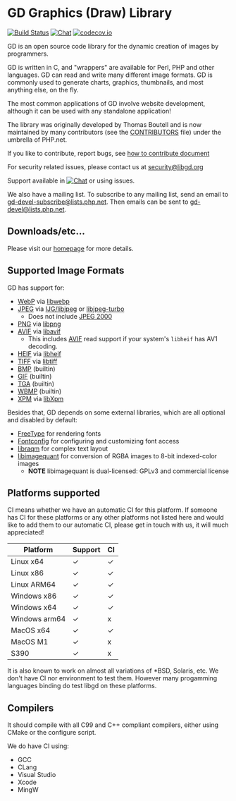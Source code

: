 # GD Graphics (Draw) Library
[![Build Status](https://scan.coverity.com/projects/3810/badge.svg)](https://scan.coverity.com/projects/libgd)
[![Chat](https://badges.gitter.im/libgd/libgd.svg)](https://gitter.im/libgd/libgd)
[![codecov.io](https://codecov.io/github/libgd/libgd/coverage.svg?branch=master)](https://codecov.io/github/libgd/libgd/)

GD is an open source code library for the dynamic creation of images by
programmers.

GD is written in C, and "wrappers" are available for Perl, PHP and other
languages. GD can read and write many different image formats. GD is commonly
used to generate charts, graphics, thumbnails, and most anything else, on the
fly.

The most common applications of GD involve website development, although it
can be used with any standalone application!

The library was originally developed by Thomas Boutell and is now maintained
by many contributors (see the [CONTRIBUTORS](CONTRIBUTORS) file) under the
umbrella of PHP.net.

If you like to contribute, report bugs, see [how to contribute document](CONTRIBUTING.md)

For security related issues, please contact us at security@libgd.org

Support available in [![Chat](https://badges.gitter.im/libgd/libgd.svg)](https://gitter.im/libgd/libgd) or using issues.

We also have a mailing list. To subscribe to any mailing list, send an email to gd-devel-subscribe@lists.php.net. Then emails can be sent to gd-devel@lists.php.net.

## Downloads/etc...

Please visit our [homepage](https://www.libgd.org/) for more details.

## Supported Image Formats

GD has support for:

* [WebP](https://en.wikipedia.org/wiki/WebP) via [libwebp](https://developers.google.com/speed/webp/)
* [JPEG](https://en.wikipedia.org/wiki/JPEG) via [IJG/libjpeg](http://www.ijg.org/) or [libjpeg-turbo](http://libjpeg-turbo.virtualgl.org/)
  * Does not include [JPEG 2000](https://en.wikipedia.org/wiki/JPEG_2000)
* [PNG](https://en.wikipedia.org/wiki/Portable_Network_Graphics) via [libpng](http://www.libpng.org/)
* [AVIF](https://en.wikipedia.org/wiki/AV1#AV1_Image_File_Format_(AVIF)) via [libavif](https://github.com/AOMediaCodec/libavif)
  * This includes [AVIF](https://en.wikipedia.org/wiki/AV1#AV1_Image_File_Format_%28AVIF%29) read support if your system's `libheif` has AV1 decoding.
* [HEIF](https://en.wikipedia.org/wiki/High_Efficiency_Image_File_Format) via [libheif](https://github.com/strukturag/libheif/)
* [TIFF](https://en.wikipedia.org/wiki/Tagged_Image_File_Format) via [libtiff](http://www.libtiff.org/)
* [BMP](https://en.wikipedia.org/wiki/BMP_file_format) (builtin)
* [GIF](https://en.wikipedia.org/wiki/GIF) (builtin)
* [TGA](https://en.wikipedia.org/wiki/Truevision_TGA) (builtin)
* [WBMP](https://en.wikipedia.org/wiki/Wireless_Application_Protocol_Bitmap_Format) (builtin)
* [XPM](https://en.wikipedia.org/wiki/X_PixMap) via [libXpm](http://xorg.freedesktop.org/)

Besides that, GD depends on some external libraries, which are all optional
and disabled by default:

* [FreeType](https://freetype.org) for rendering fonts
* [Fontconfig](https://fontconfig.org) for configuring and customizing font access
* [libraqm](https://github.com/HOST-Oman/libraqm) for complex text layout
* [libimagequant](https://pngquant.org/lib) for conversion of RGBA images to 8-bit indexed-color images
  * **NOTE** libimagequant is dual-licensed: GPLv3 and commercial license


## Platforms supported

CI means whether we have an automatic CI for this platform. If someone has CI for these platforms or any other platforms not listed here and would like to add them to our automatic CI, please get in touch with us, it will much appreciated!

| Platform  | Support | CI |
| ------------- | ------------- |----|
| Linux x64  | &#10003;  | &#10003; |
| Linux x86  | &#10003;  | &#10003; |
| Linux ARM64  | &#10003; | &#10003; |
| Windows x86  | &#10003;  | &#10003; |
| Windows x64  | &#10003;  | &#10003; |
| Windows arm64  | &#10003;  | x |
| MacOS x64  | &#10003;  | &#10003; |
| MacOS M1  | &#10003;  | x |
| S390  | &#10003;  | x |

It is also known to work on almost all variations of *BSD, Solaris, etc. We don't have CI nor environment to test them. However many progamming languages binding do test libgd on these platforms.

## Compilers

It should compile with all C99 and C++ compliant compilers, either using CMake or the configure script.

We do have CI using:
- GCC
- CLang
- Visual Studio
- Xcode
- MingW

